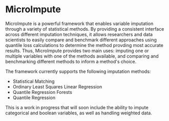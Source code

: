 # MicroImpute

MicroImpute is a powerful framework that enables variable imputation through a variety of statistical methods. By providing a consistent interface across different imputation techniques, it allows researchers and data scientists to easily compare and benchmark different approaches using quantile loss calculations to determine the method provding most accurate results. Thus, MicroImpute provides two main uses: imputing one or multiple variables with one of the methods available, and comparing and benchmarking different methods to inform a method's choice.

The framework currently supports the following imputation methods:
- Statistical Matching
- Ordinary Least Squares Linear Regression
- Quantile Regression Forests
- Quantile Regression

This is a work in progress that will soon include the ability to impute categorical and boolean variables, as well as handling weighted data. 
